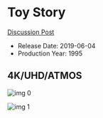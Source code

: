 # Toy Story

[Discussion Post](https://www.avsforum.com/threads/bass-eq-for-filtered-movies.2995212/post-58135234)

* Release Date: 2019-06-04
* Production Year: 1995

## 4K/UHD/ATMOS

![img 0](https://i.imgur.com/R34rDl3.jpg)

![img 1](https://i.imgur.com/wgXMpV1.jpg)

